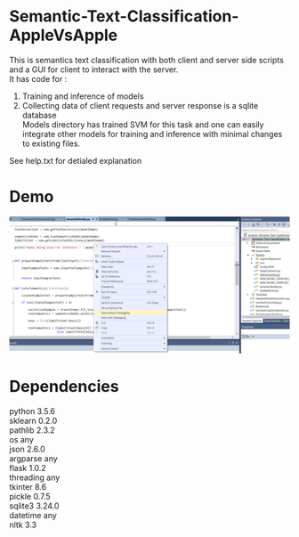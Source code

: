 # Semantic-Text-Classification-AppleVsApple
This is semantics text classification with both client and server side scripts and a GUI for client to interact with the server.  
It has code for :  
1) Training and inference of models  
2) Collecting data of client requests and server response is a sqlite database  
Models directory has trained SVM for this task and one can easily integrate other models for training and inference with minimal changes to existing files.  
  
See help.txt for detialed explanation  

# Demo
![](SemanticTextClassification.gif)

# Dependencies
python 			3.5.6  
sklearn 		0.2.0  
pathlib			2.3.2  
os				any  
json			2.6.0  
argparse		any  
flask			1.0.2  
threading		any  
tkinter			8.6  
pickle			0.7.5  
sqlite3			3.24.0  
datetime		any  
nltk			3.3  